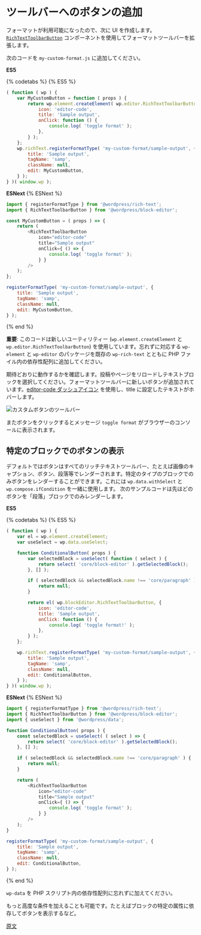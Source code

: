 <!--
# Add a Button to the Toolbar
 -->
# ツールバーへのボタンの追加

<!--
Now that the format is available, the next step is to surface it to the UI. You can make use of the [`RichTextToolbarButton`](https://github.com/WordPress/gutenberg/tree/HEAD/packages/block-editor/src/components/rich-text#richtexttoolbarbutton) component to extend the format toolbar.

Paste this code in `my-custom-format.js`:
 -->
フォーマットが利用可能になったので、次に UI を作成します。[`RichTextToolbarButton`](https://github.com/WordPress/gutenberg/tree/HEAD/packages/block-editor/src/components/rich-text#richtexttoolbarbutton) コンポーネントを使用してフォーマットツールバーを拡張します。

次のコードを `my-custom-format.js` に追加してください。

**ES5**

{% codetabs %}
{% ES5 %}

```js
( function ( wp ) {
	var MyCustomButton = function ( props ) {
		return wp.element.createElement( wp.editor.RichTextToolbarButton, {
			icon: 'editor-code',
			title: 'Sample output',
			onClick: function () {
				console.log( 'toggle format' );
			},
		} );
	};
	wp.richText.registerFormatType( 'my-custom-format/sample-output', {
		title: 'Sample output',
		tagName: 'samp',
		className: null,
		edit: MyCustomButton,
	} );
} )( window.wp );
```

**ESNext**
{% ESNext %}

```js
import { registerFormatType } from '@wordpress/rich-text';
import { RichTextToolbarButton } from '@wordpress/block-editor';

const MyCustomButton = ( props ) => {
	return (
		<RichTextToolbarButton
			icon="editor-code"
			title="Sample output"
			onClick={ () => {
				console.log( 'toggle format' );
			} }
		/>
	);
};

registerFormatType( 'my-custom-format/sample-output', {
	title: 'Sample output',
	tagName: 'samp',
	className: null,
	edit: MyCustomButton,
} );
```

{% end %}
<!--
**Important**: note that this code is using two new utilities (`wp.element.createElement`, and `wp.editor.RichTextToolbarButton`) so don't forget adding the corresponding `wp-element` and `wp-editor` packages to the dependencies array in the PHP file along with the existing `wp-rich-text`.
-->
**重要**: このコードは新しいユーティリティー (`wp.element.createElement` と `wp.editor.RichTextToolbarButton`) を使用しています。忘れずに対応する `wp-element` と `wp-editor` のパッケージを既存の `wp-rich-text` とともに PHP ファイル内の依存性配列に追加してください。

<!--
Let's check that everything is working as expected. Reload the post/page and select a text block. Make sure that the new button was added to the format toolbar, it uses the [editor-code dashicon](https://developer.wordpress.org/resource/dashicons/#editor-code), and the hover text is what you set in the title:

![Toolbar with custom button](https://raw.githubusercontent.com/WordPress/gutenberg/HEAD/docs/assets/toolbar-with-custom-button.png)
 -->
期待どおりに動作するかを確認します。投稿やページをリロードしテキストブロックを選択してください。フォーマットツールバーに新しいボタンが追加されています。[editor-code ダッシュアイコン](https://developer.wordpress.org/resource/dashicons/#editor-code) を使用し、title に設定したテキストがホバーします。

![カスタムボタンのツールバー](https://raw.githubusercontent.com/WordPress/gutenberg/HEAD/docs/assets/toolbar-with-custom-button.png)

<!--
You may also want to check that upon clicking the button the `toggle format` message is shown in your browser's console.
 -->
またボタンをクリックするとメッセージ `toggle format` がブラウザーのコンソールに表示されます。

<!--
## Show the button only for specific blocks

By default, the button is rendered on every rich text toolbar (image captions, buttons, paragraphs, etc).
It is possible to render the button only on blocks of a certain type by using `wp.data.withSelect` together with `wp.compose.ifCondition`.
The following sample code renders the previously shown button only on Paragraph blocks:
 -->

## 特定のブロックでのボタンの表示

デフォルトではボタンはすべてのリッチテキストツールバー、たとえば画像のキャプション、ボタン、段落等でレンダーされます。特定のタイプのブロックでのみボタンをレンダーすることができます。これには `wp.data.withSelect` と `wp.compose.ifCondition` を一緒に使用します。
次のサンプルコードは先ほどのボタンを「段落」ブロックでのみレンダーします。

**ES5**

{% codetabs %}
{% ES5 %}

```js
( function ( wp ) {
	var el = wp.element.createElement;
	var useSelect = wp.data.useSelect;

	function ConditionalButton( props ) {
		var selectedBlock = useSelect( function ( select ) {
			return select( 'core/block-editor' ).getSelectedBlock();
		}, [] );

		if ( selectedBlock && selectedBlock.name !== 'core/paragraph' ) {
			return null;
		}

		return el( wp.blockEditor.RichTextToolbarButton, {
			icon: 'editor-code',
			title: 'Sample output',
			onClick: function () {
				console.log( 'toggle format!' );
			},
		} );
	};

	wp.richText.registerFormatType( 'my-custom-format/sample-output', {
		title: 'Sample output',
		tagName: 'samp',
		className: null,
		edit: ConditionalButton,
	} );
} )( window.wp );
```

**ESNext**
{% ESNext %}

```js
import { registerFormatType } from '@wordpress/rich-text';
import { RichTextToolbarButton } from '@wordpress/block-editor';
import { useSelect } from '@wordpress/data';

function ConditionalButton( props ) {
	const selectedBlock = useSelect( ( select ) => {
		return select( 'core/block-editor' ).getSelectedBlock();
	}, [] );

	if ( selectedBlock && selectedBlock.name !== 'core/paragraph' ) {
		return null;
	}

	return (
		<RichTextToolbarButton
			icon="editor-code"
			title="Sample output"
			onClick={ () => {
				console.log( 'toggle format' );
			} }
		/>
	);
}

registerFormatType( 'my-custom-format/sample-output', {
	title: 'Sample output',
	tagName: 'samp',
	className: null,
	edit: ConditionalButton,
} );
```

{% end %}
<!--
Don't forget adding `wp-data` to the dependencies array in the PHP script.

More advanced conditions can be used, e.g., only render the button depending on specific attributes of the block.
 -->
`wp-data` を PHP スクリプト内の依存性配列に忘れずに加えてください。

もっと高度な条件を加えることも可能です。たとえばブロックの特定の属性に依存してボタンを表示するなど。

[原文](https://github.com/WordPress/gutenberg/blob/trunk/docs/how-to-guides/format-api/2-toolbar-button.md)

